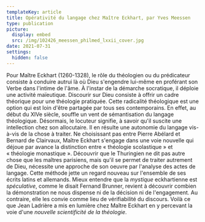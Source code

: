 ```yaml
---
templateKey: article
title: Opérativité du langage chez Maître Eckhart, par Yves Meessen
type: publication
picture:
  display: embed
  src: /img/102426_meessen_philmed_lxxii_cover.jpg
date: 2021-07-31
settings:
  hidden: false
---
```

Pour Maître Eckhart (1260-1328), le rôle du théologien ou du prédicateur consiste à conduire autrui là où Dieu s'engendre lui-même en proférant son Verbe dans l'intime de l'âme. À l'instar de la démarche socratique, il déploie une activité maïeutique. Discourir sur Dieu consiste à offrir un cadre théorique pour une théologie pratiquée. Cette radicalité théologique est une option qui est loin d'être partagée par tous ses contemporains. En effet, au début du XIVe siècle, souffle un vent de sémantisation du langage théologique. Désormais, le locuteur signifie, à savoir qu'il suscite une intellection chez son allocutaire. Il en résulte une autonomie du langage vis-à-vis de la chose à traiter. Ne choisissant pas entre Pierre Abélard et Bernard de Clairvaux, Maître Eckhart s'engage dans une voie nouvelle qui déjoue par avance la distinction entre « théologie scolastique » et « théologie monastique ». Découvrir que le Thuringien ne dit pas autre chose que les maîtres parisiens, mais qu'il se permet de traiter autrement de Dieu, nécessite une approche de son oeuvre par l'analyse des actes de langage. Cette méthode jette un regard nouveau sur l'ensemble de ses écrits latins et allemands. Mieux entendre que la *mystique* eckhartienne est *spéculative*, comme le disait Fernand Brunner, revient à découvrir combien la démonstration ne nous dispense ni de la décision ni de l'engagement. Au contraire, elle les convie comme lieu de vérifiabilité du discours. Voilà ce que Jean Ladrière a mis en lumière chez Maître Eckhart en y percevant la voie d'une *nouvelle scientificité de la théologie*.